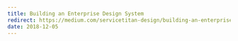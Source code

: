```yaml
---
title: Building an Enterprise Design System
redirect: https://medium.com/servicetitan-design/building-an-enterprise-design-system-f0fe74e7fac
date: 2018-12-05
---
```

